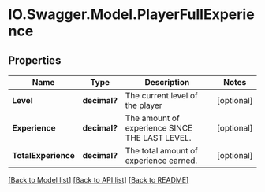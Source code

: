 # IO.Swagger.Model.PlayerFullExperience
## Properties

Name | Type | Description | Notes
------------ | ------------- | ------------- | -------------
**Level** | **decimal?** | The current level of the player | [optional] 
**Experience** | **decimal?** | The amount of experience SINCE THE LAST LEVEL. | [optional] 
**TotalExperience** | **decimal?** | The total amount of experience earned. | [optional] 

[[Back to Model list]](../README.md#documentation-for-models) [[Back to API list]](../README.md#documentation-for-api-endpoints) [[Back to README]](../README.md)

